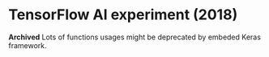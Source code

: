 # TensorFlow AI experiment (2018)
**Archived** 
Lots of functions usages might be deprecated by embeded Keras framework.
